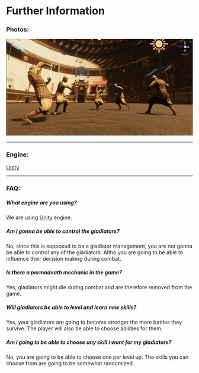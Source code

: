 # Further Information

### Photos:
![Image](media/images/img1.PNG)

***
### Engine:
[Unity](http://www.unity.com)

***

### FAQ:

##### What engine are you using?

We are using [Unity](http://www.unity.com) engine.

##### Am I gonna be able to control the gladiators?

No, since this is supposed to be a gladiator management, you are not gonna be able to control any of the gladiators.
Altho you are going to be able to influence their decision making during combat.

##### Is there a permadeath mechanic in the game?

Yes, gladiators might die during combat and are therefore removed from the game.

##### Will gladiators be able to level and learn new skills?

Yes, your gladiators are going to become stronger the more battles they survive. 
The player will also be able to choose abilities for them.

##### Am I going to be able to choose any skill i want for my gladiators?

No, you are going to be able to choose one per level up. The skills you can choose from are going to be somewhat randomized.